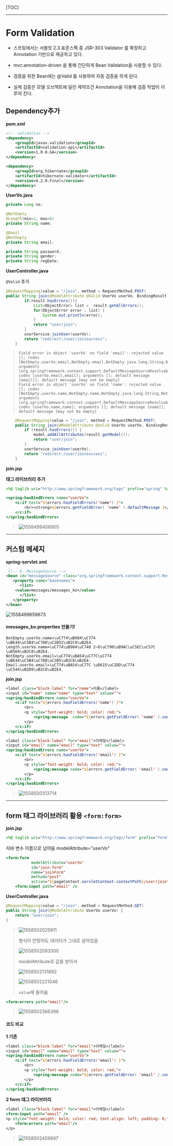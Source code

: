 [TOC]

---

# Form Validation

- 스프링에서는 서블릿 2.3 표준스펙  중 JSR-303 Validator 를 확장하고  Annotation 기반으로 제공하고 있다.

- mvc:annotation-driven 을 통해 간단하게 Bean Validation을 사용할 수 있다.

- 검증을 위한 Bean에는 @Valid 를 사용하여 자동 검증을 하게 된다.

- 실제 검증은 모델 오브젝트에 달린 제약조건  Annotation을 이용해 검증 작업이 이루어 진다.

 

## Dependency추가
**pom.xml**

```xml
<!-- validation -->
<dependency>
    <groupId>javax.validation</groupId>
    <artifactId>validation-api</artifactId>
    <version>1.0.0.GA</version>
</dependency>

<dependency>
    <groupId>org.hibernate</groupId>
    <artifactId>hibernate-validator</artifactId>
    <version>4.2.0.Final</version>
</dependency>

```

**UserVo.java**

```java
private Long no;

@NotEmpty
@Length(min=2, max=8)
private String name;

@Email
@NotEmpty
private String email;

private String password;
private String gender;
private String regDate;
```

**UserController.java**

`@Valid` 추가

```java
@RequestMapping(value = "/join", method = RequestMethod.POST)
public String join(@ModelAttribute @Valid UserVo userVo, BindingResult result) {
		if(result.hasErrors()){
			List<ObjectError> list =  result.getAllErrors();
			for(ObjectError error : list) {
				System.out.println(error);
			}
			return "user/join";
		}
		userService.joinUser(userVo);
		return "redirect:/user/joinsuccess";
	}
```

> ```
> Field error in object 'userVo' on field 'email': rejected value []; codes [NotEmpty.userVo.email,NotEmpty.email,NotEmpty.java.lang.String,NotEmpty]; arguments [org.springframework.context.support.DefaultMessageSourceResolvable: codes [userVo.email,email]; arguments []; default message [email]]; default message [may not be empty]
> Field error in object 'userVo' on field 'name': rejected value []; codes [NotEmpty.userVo.name,NotEmpty.name,NotEmpty.java.lang.String,NotEmpty]; arguments [org.springframework.context.support.DefaultMessageSourceResolvable: codes [userVo.name,name]; arguments []; default message [name]]; default message [may not be empty]
> ```

```java
	@RequestMapping(value = "/join", method = RequestMethod.POST)
	public String join(@ModelAttribute @Valid UserVo userVo, BindingResult result, Model model) {
		if (result.hasErrors()) {
			model.addAllAttributes(result.getModel());
			return "user/join";
		}
		userService.joinUser(userVo);
		return "redirect:/user/joinsuccess";
	}
```

**join.jsp**

**태그 라이브러리 추가**

```jsp
<%@ taglib uri="http://www.springframework.org/tags" prefix="spring" %>

<spring:hasBindErrors name="userVo">
    <c:if test="${errors.hasFieldErrors('name') }">
        <br><strong>${errors.getFieldError( 'name' ).defaultMessage }</strong>
    </c:if>
</spring:hasBindErrors> 
```

> ![1558499408905](assets/1558499408905.png)



---

## 커스텀 메세지

**spring-servlet.xml**

```xml
 <!-- 6. MessageSource -->
<bean id="messageSource" class="org.springframework.context.support.ResourceBundleMessageSource">
   <property name="basenames">
      <list>
	<value>messages/messages_ko</value>
      </list>
   </property>
</bean>

```

![1558499659673](assets/1558499659673.png)

#### messages_ko.properties 만들기!

```properties
NotEmpty.userVo.name=\uC774\uB984\uC774 \uBE44\uC5B4\uC788\uC2B52\uB2C8\uB2E4.
Length.userVo.name=\uC774\uB984\uC740 2~8\uC790\uB9AC\uC5EC\uC57C \uD569\uB2C8\uB2E4. 
NotEmpty.userVo.email=\uC774\uBA54\uC77C\uC774 \uBE44\uC5B4\uC788\uC2B5\uB2C8\uB2E4.
Email.userVo.email=\uC774\uBA54\uC77C \uD615\uC2DD\uC774 \uC544\uB2D9\uB2C8\uB2E4.
```

**join.jsp**

```jsp
<label class="block-label" for="name">이름</label> 
<input id="name" name="name" type="text" value="">
<spring:hasBindErrors name="userVo">
    <c:if test="${errors.hasFieldErrors('name') }">
        <br>
        <p style="font-weight: bold; color: red;">
            <spring:message  code="${errors.getFieldError( 'name' ).codes[0] }" text="${errors.getFieldError( 'name' ).defaultMessage }" />
        </p>
    </c:if>
</spring:hasBindErrors>

<label class="block-label" for="email">이메일</label> 
<input id="email" name="email" type="text" value=""> 
<spring:hasBindErrors name="userVo">
    <c:if test="${errors.hasFieldErrors('email') }">
        <br>
        <p style="font-weight: bold; color: red;">
            <spring:message code="${errors.getFieldError( 'email' ).codes[0] }" text="${errors.getFieldError( 'email' ).defaultMessage }" />
        </p>
    </c:if>
</spring:hasBindErrors>
```

> ![1558500313714](assets/1558500313714.png)

---

## form 태그 라이브러리 활용 `<form:form>`

**join.jsp**

```jsp
<%@ taglib uri="http://www.springframework.org/tags/form" prefix="form" %>
```

자바 변수 이름으로 넘어옴 modelAttribute="userVo"

```jsp
<form:form 
           modelAttribute="userVo"
           id="join-form" 
           name="joinForm" 
           method="post"
           action="${pageContext.servletContext.contextPath}/user/join">
    <form:input path="email" /> 
```

**UserController.java**

```java
@RequestMapping(value = "/join", method = RequestMethod.GET)
public String join(@ModelAttribute UserVo userVo) {
    return "user/join";
}
```

> ![1558502025911](assets/1558502025911.png)

> 형식이 안맞아도 데이터가 그대로 살아있음
>
> ![1558502093300](assets/1558502093300.png)
>
> modelAttribute로 값을 받아서 
>
> ![1558502131892](assets/1558502131892.png)
>
> ![1558502221046](assets/1558502221046.png)
>
> `value`에 들어옴

```jsp
<form:errors path="email"/>
```

> ![1558502366396](assets/1558502366396.png)


#### 코드 비교

**1 기존**

```jsp
<label class="block-label" for="email">이메일</label> 
<input id="email" name="email" type="text" value=""> 
<spring:hasBindErrors name="userVo">
    <c:if test="${errors.hasFieldErrors('email') }">
        <br>
        <p style="font-weight: bold; color: red;">
            <spring:message code="${errors.getFieldError( 'email' ).codes[0] }" text="${errors.getFieldError( 'email' ).defaultMessage }" />
        </p>
    </c:if>
</spring:hasBindErrors>
```

**2 form 태그 라이브러리**

```jsp
<label class="block-label" for="email">이메일</label> 
<form:input path="email" /> 
<p style="font-weight: bold; color: red; text-align: left; padding: 0;">
    <form:errors path="email"/>
</p>
```

> ![1558502459897](assets/1558502459897.png)



